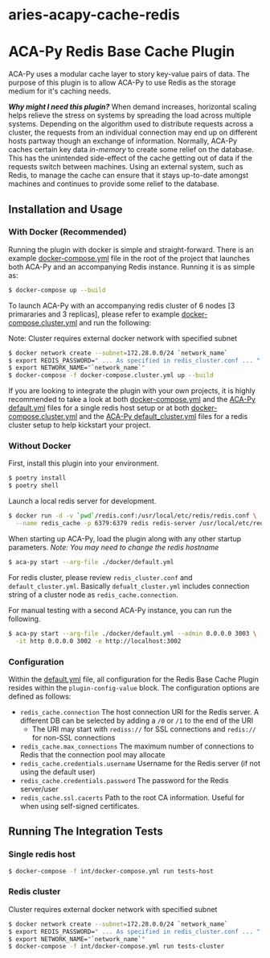 # aries-acapy-cache-redis
ACA-Py Redis Base Cache Plugin
=======================================

ACA-Py uses a modular cache layer to story key-value pairs of data. The purpose
of this plugin is to allow ACA-Py to use Redis as the storage medium for it's
caching needs.

_**Why might I need this plugin?**_
When demand increases, horizontal scaling helps relieve the stress on systems
by spreading the load across multiple systems. Depending on the algorithm used
to distribute requests across a cluster, the requests from an individual
connection may end up on different hosts partway though an exchange of
information. Normally, ACA-Py caches certain key data *in-memory* to create
some relief on the database. This has the unintended side-effect of the cache
getting out of data if the requests switch between machines. Using an external
system, such as Redis, to manage the cache can ensure that it stays up-to-date
amongst machines and continues to provide some relief to the database.


## Installation and Usage

### With Docker (Recommended)
Running the plugin with docker is simple and straight-forward. There is an
example [docker-compose.yml](./docker-compose.yml) file in the root of the
project that launches both ACA-Py and an accompanying Redis instance. Running
it is as simple as:

```sh
$ docker-compose up --build
```

To launch ACA-Py with an accompanying redis cluster of 6 nodes [3 primararies and 3 replicas], please refer to example [docker-compose.cluster.yml](./docker-compose.cluster.yml) and run the following:

Note: Cluster requires external docker network with specified subnet

```sh
$ docker network create --subnet=172.28.0.0/24 `network_name`
$ export REDIS_PASSWORD=" ... As specified in redis_cluster.conf ... "
$ export NETWORK_NAME="`network_name`"
$ docker-compose -f docker-compose.cluster.yml up --build
```

If you are looking to integrate the plugin with your own projects, it is highly
recommended to take a look at both [docker-compose.yml](./docker-compose.yml)
and the [ACA-Py default.yml](./docker/default.yml) files for a single redis host setup or at both [docker-compose.cluster.yml](./docker-compose.cluster.yml.yml)
and the [ACA-Py default_cluster.yml](./docker/default_cluster.yml) files for a redis cluster setup to help kickstart your
project.

### Without Docker

First, install this plugin into your environment.

```sh
$ poetry install
$ poetry shell
```

Launch a local redis server for development.

```sh
$ docker run -d -v `pwd`/redis.conf:/usr/local/etc/redis/redis.conf \
  --name redis_cache -p 6379:6379 redis redis-server /usr/local/etc/redis/
```

When starting up ACA-Py, load the plugin along with any other startup
parameters. *Note: You may need to change the redis hostname*

```sh
$ aca-py start --arg-file ./docker/default.yml
```

For redis cluster, please review `redis_cluster.conf` and `default_cluster.yml`. Basically `defualt_cluster.yml` includes connection string of a cluster node as `redis_cache.connection`.

For manual testing with a second ACA-Py instance, you can run the following.

```sh
$ aca-py start --arg-file ./docker/default.yml --admin 0.0.0.0 3003 \
  -it http 0.0.0.0 3002 -e http://localhost:3002 
```

### Configuration
Within the [default.yml](./docker/default.yml) file, all configuration for the
Redis Base Cache Plugin resides within the `plugin-config-value` block. The
configuration options are defined as follows:
 - `redis_cache.connection` The host connection URI for the Redis server. A
	 different DB can be selected by adding a `/0` or `/1` to the end of the URI
	 - The URI may start with `rediss://` for SSL connections and `redis://` for
		 non-SSL connections
 - `redis_cache.max_connections` The maximum number of connections to Redis
	 that the connection pool may allocate
 - `redis_cache.credentials.username` Username for the Redis server (if not
	 using the default user)
 - `redis_cache.credentials.password` The password for the Redis server/user
 - `redis_cache.ssl.cacerts` Path to the root CA information. Useful for when
	 using self-signed certificates.

## Running The Integration Tests

### Single redis host
```sh
$ docker-compose -f int/docker-compose.yml run tests-host
```

### Redis cluster
Cluster requires external docker network with specified subnet
```sh
$ docker network create --subnet=172.28.0.0/24 `network_name`
$ export REDIS_PASSWORD=" ... As specified in redis_cluster.conf ... "
$ export NETWORK_NAME="`network_name`"
$ docker-compose -f int/docker-compose.yml run tests-cluster
```
